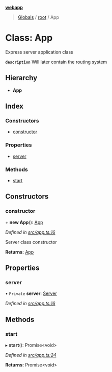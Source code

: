**[webapp](../README.md)**

> [Globals](../globals.md) / [root](../modules/root.md) / App

# Class: App

Express server application class

**`description`** Will later contain the routing system

## Hierarchy

* **App**

## Index

### Constructors

* [constructor](root.app.md#constructor)

### Properties

* [server](root.app.md#server)

### Methods

* [start](root.app.md#start)

## Constructors

### constructor

\+ **new App**(): [App](root.app.md)

*Defined in [src/app.ts:16](https://github.com/BESTUPC/voting-web-app/blob/67fed0c/src/app.ts#L16)*

Server class constructor

**Returns:** [App](root.app.md)

## Properties

### server

• `Private` **server**: [Server](providers.server.md)

*Defined in [src/app.ts:16](https://github.com/BESTUPC/voting-web-app/blob/67fed0c/src/app.ts#L16)*

## Methods

### start

▸ **start**(): Promise<void\>

*Defined in [src/app.ts:24](https://github.com/BESTUPC/voting-web-app/blob/67fed0c/src/app.ts#L24)*

**Returns:** Promise<void\>
